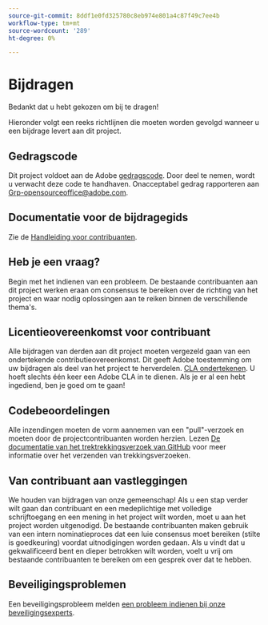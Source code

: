 ```yaml
---
source-git-commit: 8ddf1e0fd325780c8eb974e801a4c87f49c7ee4b
workflow-type: tm+mt
source-wordcount: '289'
ht-degree: 0%

---
```

# Bijdragen

Bedankt dat u hebt gekozen om bij te dragen!

Hieronder volgt een reeks richtlijnen die moeten worden gevolgd wanneer u een bijdrage levert aan dit project.

## Gedragscode

Dit project voldoet aan de Adobe [gedragscode](code-of-conduct.md). Door deel te nemen, wordt u verwacht deze code te handhaven. Onacceptabel gedrag rapporteren aan
[Grp-opensourceoffice@adobe.com](mailto:Grp-opensourceoffice@adobe.com).

## Documentatie voor de bijdragegids

Zie de [Handleiding voor contribuanten](https://experienceleague.adobe.com/docs/contributor/contributor-guide/introduction.html).

## Heb je een vraag?

Begin met het indienen van een probleem. De bestaande contribuanten aan dit project werken eraan om consensus te bereiken over de richting van het project en waar nodig oplossingen aan te reiken binnen de verschillende thema&#39;s.

## Licentieovereenkomst voor contribuant

Alle bijdragen van derden aan dit project moeten vergezeld gaan van een ondertekende contributieovereenkomst. Dit geeft Adobe toestemming om uw bijdragen als deel van het project te herverdelen. [CLA ondertekenen](https://opensource.adobe.com/cla.html). U hoeft slechts één keer een Adobe CLA in te dienen. Als je er al een hebt ingediend, ben je goed om te gaan!

## Codebeoordelingen

Alle inzendingen moeten de vorm aannemen van een &quot;pull&quot;-verzoek en moeten door de projectcontribuanten worden herzien. Lezen [De documentatie van het trektrekkingsverzoek van GitHub](https://docs.github.com/en/pull-requests/collaborating-with-pull-requests/proposing-changes-to-your-work-with-pull-requests/about-pull-requests)
voor meer informatie over het verzenden van trekkingsverzoeken.

<!--
Lastly, please follow the [pull request template](PULL_REQUEST_TEMPLATE.md) when
submitting a pull request!
-->

## Van contribuant aan vastleggingen

We houden van bijdragen van onze gemeenschap! Als u een stap verder wilt gaan dan contribuant en een medeplichtige met volledige schrijftoegang en een mening in het project wilt worden, moet u aan het project worden uitgenodigd. De bestaande contribuanten maken gebruik van een intern nominatieproces dat een luie consensus moet bereiken (stilte is goedkeuring) voordat uitnodigingen worden gedaan. Als u vindt dat u gekwalificeerd bent en dieper betrokken wilt worden, voelt u vrij om bestaande contribuanten te bereiken om een gesprek over dat te hebben.

## Beveiligingsproblemen

Een beveiligingsprobleem melden [een probleem indienen bij onze beveiligingsexperts](https://helpx.adobe.com/security/alertus.html).
